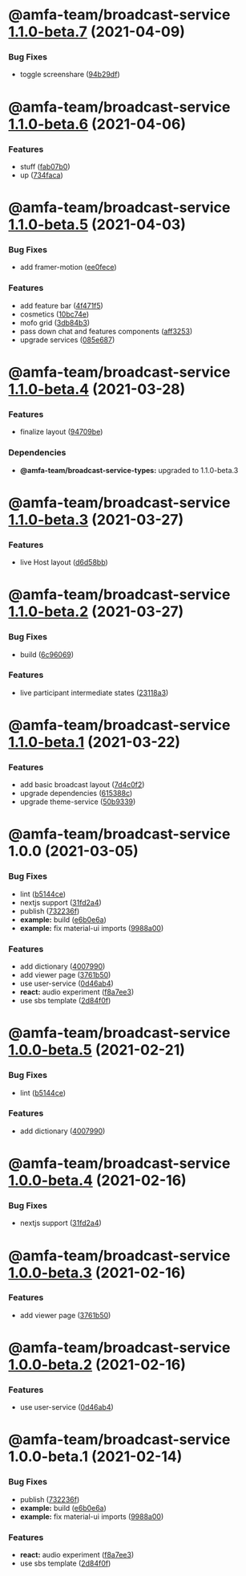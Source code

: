 # @amfa-team/broadcast-service [1.1.0-beta.7](https://github.com/amfa-team/broadcast-service/compare/@amfa-team/broadcast-service@1.1.0-beta.6...@amfa-team/broadcast-service@1.1.0-beta.7) (2021-04-09)


### Bug Fixes

* toggle screenshare ([94b29df](https://github.com/amfa-team/broadcast-service/commit/94b29dfc0dfea1e0e5aed6628799e2c187305dad))

# @amfa-team/broadcast-service [1.1.0-beta.6](https://github.com/amfa-team/broadcast-service/compare/@amfa-team/broadcast-service@1.1.0-beta.5...@amfa-team/broadcast-service@1.1.0-beta.6) (2021-04-06)


### Features

* stuff ([fab07b0](https://github.com/amfa-team/broadcast-service/commit/fab07b03ff2648d672e76a718a4ea53a21e5731d))
* up ([734faca](https://github.com/amfa-team/broadcast-service/commit/734facaf78654ede409fcecc0bdc213299fd8839))

# @amfa-team/broadcast-service [1.1.0-beta.5](https://github.com/amfa-team/broadcast-service/compare/@amfa-team/broadcast-service@1.1.0-beta.4...@amfa-team/broadcast-service@1.1.0-beta.5) (2021-04-03)


### Bug Fixes

* add framer-motion ([ee0fece](https://github.com/amfa-team/broadcast-service/commit/ee0fece43b9d523225795dc635548ec9bda40b48))


### Features

* add feature bar ([4f471f5](https://github.com/amfa-team/broadcast-service/commit/4f471f5c7d20d1b59b4c07c00a8ba8cc7b5a79e4))
* cosmetics ([10bc74e](https://github.com/amfa-team/broadcast-service/commit/10bc74eaeb147b96eb7972efe35b5f1793fe7fd8))
* mofo grid ([3db84b3](https://github.com/amfa-team/broadcast-service/commit/3db84b3cffd8afaf343ac32b9c9c4327cac70aa8))
* pass down chat and features components ([aff3253](https://github.com/amfa-team/broadcast-service/commit/aff32532bdc43510d035c77995919ef1f91e8d48))
* upgrade services ([085e687](https://github.com/amfa-team/broadcast-service/commit/085e6870a715a6b92e4bfb8bb09faf0ce7b21c56))

# @amfa-team/broadcast-service [1.1.0-beta.4](https://github.com/amfa-team/broadcast-service/compare/@amfa-team/broadcast-service@1.1.0-beta.3...@amfa-team/broadcast-service@1.1.0-beta.4) (2021-03-28)


### Features

* finalize layout ([94709be](https://github.com/amfa-team/broadcast-service/commit/94709bef85936228ce79480e3401600a0995ebb7))





### Dependencies

* **@amfa-team/broadcast-service-types:** upgraded to 1.1.0-beta.3

# @amfa-team/broadcast-service [1.1.0-beta.3](https://github.com/amfa-team/broadcast-service/compare/@amfa-team/broadcast-service@1.1.0-beta.2...@amfa-team/broadcast-service@1.1.0-beta.3) (2021-03-27)


### Features

* live Host layout ([d6d58bb](https://github.com/amfa-team/broadcast-service/commit/d6d58bb311824a3eb7427a2d1985102356cd2412))

# @amfa-team/broadcast-service [1.1.0-beta.2](https://github.com/amfa-team/broadcast-service/compare/@amfa-team/broadcast-service@1.1.0-beta.1...@amfa-team/broadcast-service@1.1.0-beta.2) (2021-03-27)


### Bug Fixes

* build ([6c96069](https://github.com/amfa-team/broadcast-service/commit/6c96069b5af8f6a14f31a5f04db68ce72df5374f))


### Features

* live participant intermediate states ([23118a3](https://github.com/amfa-team/broadcast-service/commit/23118a3580fa99b8c01bb60863d9b3d77c389be2))

# @amfa-team/broadcast-service [1.1.0-beta.1](https://github.com/amfa-team/broadcast-service/compare/@amfa-team/broadcast-service@1.0.0...@amfa-team/broadcast-service@1.1.0-beta.1) (2021-03-22)


### Features

* add basic broadcast layout ([7d4c0f2](https://github.com/amfa-team/broadcast-service/commit/7d4c0f2b556c45dab4e6ce45d14ced4f4dec46f9))
* upgrade dependencies ([615388c](https://github.com/amfa-team/broadcast-service/commit/615388ce05bbb72ae4fe1b1275e8789feddfb81c))
* upgrade theme-service ([50b9339](https://github.com/amfa-team/broadcast-service/commit/50b9339bb5400e523a1e5e04c412ae9619952c50))

# @amfa-team/broadcast-service 1.0.0 (2021-03-05)


### Bug Fixes

* lint ([b5144ce](https://github.com/amfa-team/broadcast-service/commit/b5144cea6b8c09939a8cbf99027d6dffb9e9dee4))
* nextjs support ([31fd2a4](https://github.com/amfa-team/broadcast-service/commit/31fd2a4e6ef7d0a88952079d3d3b4a62a6fb4c28))
* publish ([732236f](https://github.com/amfa-team/broadcast-service/commit/732236f4cd7ae2e5c1ab35b318135e8ac33a6c28))
* **example:** build ([e6b0e6a](https://github.com/amfa-team/broadcast-service/commit/e6b0e6a6aa31f0cc961eecb187a4d26f40f0329a))
* **example:** fix material-ui imports ([9988a00](https://github.com/amfa-team/broadcast-service/commit/9988a000776d59d41dc6b77ddc32edd307f8aec1))


### Features

* add dictionary ([4007990](https://github.com/amfa-team/broadcast-service/commit/40079907784ac03c00cce771cab03848f68a48a1))
* add viewer page ([3761b50](https://github.com/amfa-team/broadcast-service/commit/3761b5067e2d9768e84c6586182553681f35dcb1))
* use user-service ([0d46ab4](https://github.com/amfa-team/broadcast-service/commit/0d46ab4bb8be21e7a9a02045b17a8a9ca1c5717b))
* **react:** audio experiment ([f8a7ee3](https://github.com/amfa-team/broadcast-service/commit/f8a7ee366f686491007f885c83879684f18439f5))
* use sbs template ([2d84f0f](https://github.com/amfa-team/broadcast-service/commit/2d84f0f399a9805feaed15699a010cb29230d2d1))

# @amfa-team/broadcast-service [1.0.0-beta.5](https://github.com/amfa-team/broadcast-service/compare/@amfa-team/broadcast-service@1.0.0-beta.4...@amfa-team/broadcast-service@1.0.0-beta.5) (2021-02-21)


### Bug Fixes

* lint ([b5144ce](https://github.com/amfa-team/broadcast-service/commit/b5144cea6b8c09939a8cbf99027d6dffb9e9dee4))


### Features

* add dictionary ([4007990](https://github.com/amfa-team/broadcast-service/commit/40079907784ac03c00cce771cab03848f68a48a1))

# @amfa-team/broadcast-service [1.0.0-beta.4](https://github.com/amfa-team/broadcast-service/compare/@amfa-team/broadcast-service@1.0.0-beta.3...@amfa-team/broadcast-service@1.0.0-beta.4) (2021-02-16)


### Bug Fixes

* nextjs support ([31fd2a4](https://github.com/amfa-team/broadcast-service/commit/31fd2a4e6ef7d0a88952079d3d3b4a62a6fb4c28))

# @amfa-team/broadcast-service [1.0.0-beta.3](https://github.com/amfa-team/broadcast-service/compare/@amfa-team/broadcast-service@1.0.0-beta.2...@amfa-team/broadcast-service@1.0.0-beta.3) (2021-02-16)


### Features

* add viewer page ([3761b50](https://github.com/amfa-team/broadcast-service/commit/3761b5067e2d9768e84c6586182553681f35dcb1))

# @amfa-team/broadcast-service [1.0.0-beta.2](https://github.com/amfa-team/broadcast-service/compare/@amfa-team/broadcast-service@1.0.0-beta.1...@amfa-team/broadcast-service@1.0.0-beta.2) (2021-02-16)


### Features

* use user-service ([0d46ab4](https://github.com/amfa-team/broadcast-service/commit/0d46ab4bb8be21e7a9a02045b17a8a9ca1c5717b))

# @amfa-team/broadcast-service 1.0.0-beta.1 (2021-02-14)


### Bug Fixes

* publish ([732236f](https://github.com/amfa-team/broadcast-service/commit/732236f4cd7ae2e5c1ab35b318135e8ac33a6c28))
* **example:** build ([e6b0e6a](https://github.com/amfa-team/broadcast-service/commit/e6b0e6a6aa31f0cc961eecb187a4d26f40f0329a))
* **example:** fix material-ui imports ([9988a00](https://github.com/amfa-team/broadcast-service/commit/9988a000776d59d41dc6b77ddc32edd307f8aec1))


### Features

* **react:** audio experiment ([f8a7ee3](https://github.com/amfa-team/broadcast-service/commit/f8a7ee366f686491007f885c83879684f18439f5))
* use sbs template ([2d84f0f](https://github.com/amfa-team/broadcast-service/commit/2d84f0f399a9805feaed15699a010cb29230d2d1))
